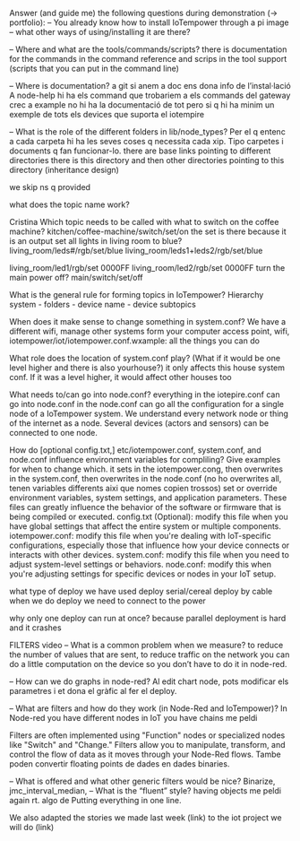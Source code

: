 Answer (and guide me) the following questions during
demonstration (→ portfolio):
– You already know how to install IoTempower through a pi image –
what other ways of using/installing it are there?

– Where and what are the tools/commands/scripts?
there is documentation for the commands in the command reference and scrips in the tool support (scripts that you can put in the command line)

– Where is documentation?
a git si anem a doc ens dona info de l’instal·lació
A node-help hi ha els command que trobariem a els commands del gateway crec
a example no hi ha la documentació de tot pero si q hi ha minim un exemple de tots els devices que suporta el iotempire

– What is the role of the different folders in lib/node_types?
Per el q entenc a cada carpeta hi ha les seves coses q necessita cada xip. Tipo carpetes i documents q fan funcionar-lo.
there are base links pointing to different directories
there is this directory and then other directories pointing to this directory (inheritance design)

we skip ns q provided

what does the topic name work?

Cristina
Which topic needs to be called with what to
switch on the coffee machine?
kitchen/coffee-machine/switch/set/on
the set is there because it is an output
set all lights in living room to blue?
living_room/leds#/rgb/set/blue
living_room/leds1+leds2/rgb/set/blue

living_room/led1/rgb/set 0000FF
living_room/led2/rgb/set 0000FF
turn the main power off?
main/switch/set/off

What is the general rule for forming topics in IoTempower?
Hierarchy
system - folders - device name - device subtopics

When does it make sense to change something in system.conf?
We have a different wifi, manage other systems form your computer
access point, wifi, 
iotempower/iot/iotempower.conf.wxample: all the things you can do

What role does the location of system.conf play? (What if it would be one level higher and there is also yourhouse?)
it only affects this house system conf. If it was a level higher, it would affect other houses too


What needs to/can go into node.conf?
everything in the iotepire.conf can go into node.conf
in the node.conf can go all the configuration for a single node of a IoTempower system. We understand every network node or thing of the internet as a node.
Several devices (actors and sensors) can be connected to one node.

How do [optional config.txt,] etc/iotempower.conf, system.conf, and node.conf influence environment variables for compliling? Give examples for when to change which.
it sets in the iotempower.cong, then overwrites in the system.conf, then overwrites in the node.conf (no ho overwrites all, tenen variables differents aixi que nomes copien trossos)
set or override environment variables, system settings, and application parameters. These files can greatly influence the behavior of the software or firmware that is being compiled or executed.
config.txt (Optional): modify this file when you have global settings that affect the entire system or multiple components.
iotempower.conf: modify this file when you're dealing with IoT-specific configurations, especially those that influence how your device connects or interacts with other devices.
system.conf: modify this file when you need to adjust system-level settings or behaviors.
node.conf: modify this when you're adjusting settings for specific devices or nodes in your IoT setup.

what type of deploy we have used
deploy serial/cereal
deploy by cable
when we do deploy we need to connect to the power

why only one deploy can run at once?
because parallel deployment is hard and it crashes

FILTERS video
– What is a common problem when we measure?
to reduce the number of values that are sent, to reduce traffic on the network
you can do a little computation on the device so you don’t have to do it in node-red.

– How can we do graphs in node-red?
Al edit chart node, pots modificar els parametres i et dona el gràfic al fer el deploy.

– What are filters and how do they work (in Node-Red and IoTempower)?
In Node-red you have different nodes in IoT you have chains me peldi

Filters are often implemented using "Function" nodes or specialized nodes like "Switch" and "Change." Filters allow you to manipulate, transform, and control the flow of data as it moves through your Node-Red flows.
Tambe poden convertir floating points de dades en dades binaries.

– What is offered and what other generic filters would be nice?
Binarize, jmc_interval_median,
– What is the “fluent” style?
having objects me peldi again rt. algo de Putting everything in one line.

We also adapted the stories we made last week (link) to the iot project we will do (link)
